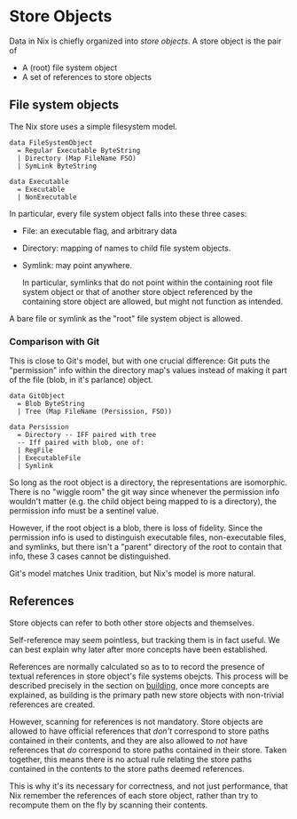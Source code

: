 # Store Objects

Data in Nix is chiefly organized into *store objects*.
A store object is the pair of

  - A (root) file system object
  - A set of references to store objects

## File system objects

The Nix store uses a simple filesystem model.

    data FileSystemObject
      = Regular Executable ByteString
      | Directory (Map FileName FSO)
      | SymLink ByteString

    data Executable
      = Executable
      | NonExecutable

In particular, every file system object falls into these three cases:

 - File: an executable flag, and arbitrary data

 - Directory: mapping of names to child file system objects.

 - Symlink: may point anywhere.

   In particular, symlinks that do not point within the containing root file system object or that of another store object referenced by the containing store object are allowed, but might not function as intended.

A bare file or symlink as the "root" file system object is allowed.

### Comparison with Git

This is close to Git's model, but with one crucial difference:
Git puts the "permission" info within the directory map's values instead of making it part of the file (blob, in it's parlance) object.

    data GitObject
      = Blob ByteString
      | Tree (Map FileName (Persission, FSO))

    data Persission
      = Directory -- IFF paired with tree
      -- Iff paired with blob, one of:
      | RegFile
      | ExecutableFile
      | Symlink

So long as the root object is a directory, the representations are isomorphic.
There is no "wiggle room" the git way since whenever the permission info wouldn't matter (e.g. the child object being mapped to is a directory), the permission info must be a sentinel value.

However, if the root object is a blob, there is loss of fidelity.
Since the permission info is used to distinguish executable files, non-executable files, and symlinks, but there isn't a "parent" directory of the root to contain that info, these 3 cases cannot be distinguished.

Git's model matches Unix tradition, but Nix's model is more natural.

## References

Store objects can refer to both other store objects and themselves.

Self-reference may seem pointless, but tracking them is in fact useful.
We can best explain why later after more concepts have been established.

References are normally calculated so as to to record the presence of textual references in store object's file systems obejcts.
This process will be described precisely in the section on [building](./building.md), once more concepts are explained, as building is the primary path new store objects with non-trivial references are created.

However, scanning for references is not mandatory.
Store objects are allowed to have official references that *don't* correspond to store paths contained in their contents,
and they are also allowed to *not* have references that *do* correspond to store paths contained in their store.
Taken together, this means there is no actual rule relating the store paths contained in the contents to the store paths deemed references.

This is why it's its necessary for correctness, and not just performance, that Nix remember the references of each store object, rather than try to recompute them on the fly by scanning their contents.
